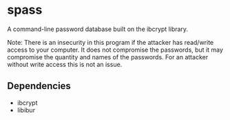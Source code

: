spass
=====

A command-line password database built on the ibcrypt library.

Note: There is an insecurity in this program if the attacker has read/write
access to your computer.  It does not compromise the passwords, but it may
compromise the quantity and names of the passwords.  For an attacker without
write access this is not an issue.

Dependencies
------------
- ibcrypt
- libibur
